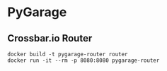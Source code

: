 # PyGarage

## Crossbar.io Router

    docker build -t pygarage-router router
    docker run -it --rm -p 8080:8080 pygarage-router
